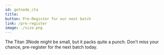 ```yaml
---
id: getnode_cta
title:
button: Pre-Register for our next batch 
link: /pre-register
image: ./size.png
---
```


The Titan 3Node might be small, but it packs quite a punch. Don’t miss your chance, pre-register for the next batch today.
